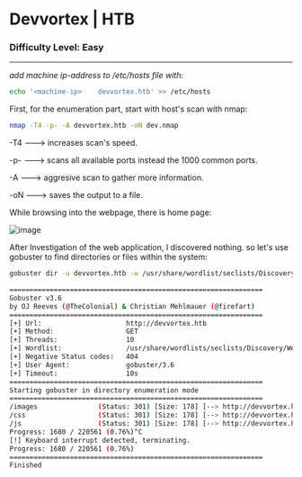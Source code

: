 # Devvortex | HTB
### Difficulty Level: Easy
--------------------------------------------

*add machine ip-address to /etc/hosts file with:*
```bash
echo '<machine-ip>    devvortex.htb' >> /etc/hosts
```

First, for the enumeration part, start with host's scan with nmap:

```bash
nmap -T4 -p- -A devvortex.htb -oN dev.nmap
```

-T4 ---> increases scan's speed.

-p- ---> scans all available ports instead the 1000 common ports.

-A ---> aggresive scan to gather more information.

-oN ---> saves the output to a file.









While browsing into the webpage, there is home page:

![image](https://cdn-images-1.medium.com/max/1000/1*RX5u537CK3zKK3K2g7UFRw.png)


After Investigation of the web application, I discovered nothing.
so let's use gobuster to find directories or files within the system:

```bash
gobuster dir -u devvortex.htb -w /usr/share/wordlist/seclists/Discovery/Web-Content/directory-list-2.3-medium.txt

===============================================================
Gobuster v3.6
by OJ Reeves (@TheColonial) & Christian Mehlmauer (@firefart)
===============================================================
[+] Url:                     http://devvortex.htb
[+] Method:                  GET
[+] Threads:                 10
[+] Wordlist:                /usr/share/wordlists/seclists/Discovery/Web-Content/directory-list-2.3-medium.txt
[+] Negative Status codes:   404
[+] User Agent:              gobuster/3.6
[+] Timeout:                 10s
===============================================================
Starting gobuster in directory enumeration mode
===============================================================
/images               (Status: 301) [Size: 178] [--> http://devvortex.htb/images/]                                          
/css                  (Status: 301) [Size: 178] [--> http://devvortex.htb/css/]                                             
/js                   (Status: 301) [Size: 178] [--> http://devvortex.htb/js/]                                              
Progress: 1680 / 220561 (0.76%)^C
[!] Keyboard interrupt detected, terminating.
Progress: 1680 / 220561 (0.76%)
===============================================================
Finished
```


















